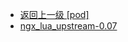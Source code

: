 - [返回上一级 [pod]](服务部署/Nginx/模板/nginx-1.24.0/Openresty/openresty-1.21.4.3-win64/pod/)
- [ngx_lua_upstream-0.07](服务部署/Nginx/模板/nginx-1.24.0/Openresty/openresty-1.21.4.3-win64/pod/ngx_lua_upstream-0.07/)
